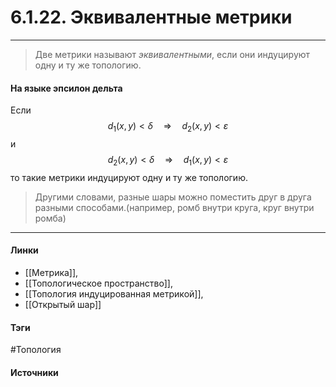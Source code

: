# 6.1.22. Эквивалентные метрики
***
>Две метрики называют *эквивалентными*, если они индуцируют одну и ту же топологию.

#### На языке эпсилон дельта
Если 
$$
d_{1}(x,y)<\delta\quad\Rightarrow\quad d_{2}(x,y)<\varepsilon
$$
и
$$
d_{2}(x,y)<\delta\quad\Rightarrow\quad d_{1}(x,y)<\varepsilon
$$
то такие метрики индуцируют одну и ту же топологию.

>Другими словами, разные шары можно поместить друг в друга разными способами.(например, ромб внутри круга, круг внутри ромба)
***
#### Линки
- [[Метрика]],
- [[Топологическое пространство]],
- [[Топология индуцированная метрикой]],
- [[Открытый шар]]
#### Тэги
 #Топология 
#### Источники
 